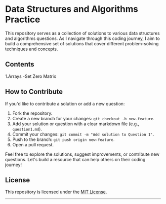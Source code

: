 

# Data Structures and Algorithms Practice

This repository serves as a collection of solutions to various data structures and algorithms questions. As I navigate through this coding journey, I aim to build a comprehensive set of solutions that cover different problem-solving techniques and concepts.

## Contents
1.Arrays
-Set Zero Matrix 

## How to Contribute

If you'd like to contribute a solution or add a new question:

1. Fork the repository.
2. Create a new branch for your changes: `git checkout -b new-feature`.
3. Add your solution or question with a clear markdown file (e.g., `question1.md`).
4. Commit your changes: `git commit -m "Add solution to Question 1"`.
5. Push to the branch: `git push origin new-feature`.
6. Open a pull request.

Feel free to explore the solutions, suggest improvements, or contribute new questions. Let's build a resource that can help others on their coding journey!

## License

This repository is licensed under the [MIT License](LICENSE).

---


